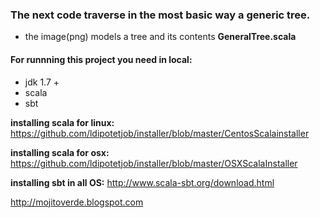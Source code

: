 ### The next code traverse in the most basic way a generic tree.

* the image(png) models a tree and its contents  **GeneralTree.scala**

#### For runnning this project you need in local:

* jdk 1.7 +
* scala
* sbt 

**installing scala for linux:** https://github.com/ldipotetjob/installer/blob/master/CentosScalainstaller 

**installing scala for osx:** https://github.com/ldipotetjob/installer/blob/master/OSXScalaInstaller

**installing sbt in all OS:** http://www.scala-sbt.org/download.html




http://mojitoverde.blogspot.com
